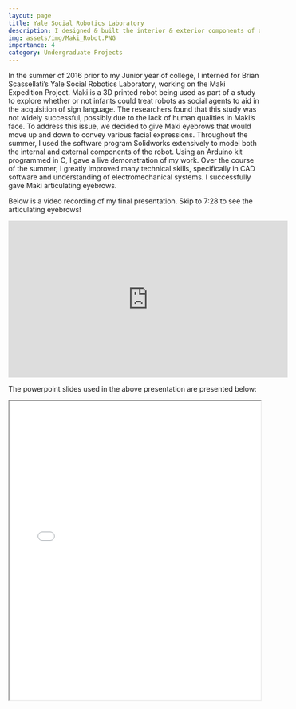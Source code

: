 ```yaml
---
layout: page
title: Yale Social Robotics Laboratory
description: I designed & built the interior & exterior components of a social robot’s articulating face to improve infant-robot interaction.
img: assets/img/Maki_Robot.PNG
importance: 4
category: Undergraduate Projects
---
```


In the summer of 2016 prior to my Junior year of college, I interned for Brian Scassellati’s Yale Social Robotics Laboratory, working on the Maki Expedition Project. Maki is a 3D printed robot being used as part of a study to explore whether or not infants could treat robots as social agents to aid in the acquisition of sign language. The researchers found that this study was not widely successful, possibly due to the lack of human qualities in Maki’s face. To address this issue, we decided to give Maki eyebrows that would move up and down to convey various facial expressions. Throughout the summer, I used the software program Solidworks extensively to model both the internal and external components of the robot. Using an Arduino kit programmed in C, I gave a live demonstration of my work. Over the course of the summer, I greatly improved many technical skills, specifically in CAD software and understanding of electromechanical systems. I successfully gave Maki articulating eyebrows.

<!-- <div class="row">
    <div class="col-sm mt-3 mt-md-0">
        {% include video.html path="../../assets/video/Maki_1eyebrow.MP4" class="img-fluid rounded z-depth-1" controls=true %}
    </div>
    <div class="col-sm mt-3 mt-md-0">
        {% include video.html path="../../assets/video/Maki_2eyebrows.MP4" class="img-fluid rounded z-depth-1" controls=true %}
    </div>
</div>
<div class="caption">
    Example of the Maki Robot raising (left) one eyebrow and (right) both eyebrows.
</div> -->

Below is a video recording of my final presentation. Skip to 7:28 to see the articulating eyebrows!

<iframe width="560" height="315" src="https://www.youtube.com/embed/7uqN64ORB40" frameborder="0" allow="accelerometer; autoplay; encrypted-media; gyroscope; picture-in-picture" allowfullscreen></iframe>

The powerpoint slides used in the above presentation are presented below:

<iframe src="../../assets/pdf/Maki_Eyebrow_Project.pdf" width="100%" height="600px"></iframe>

